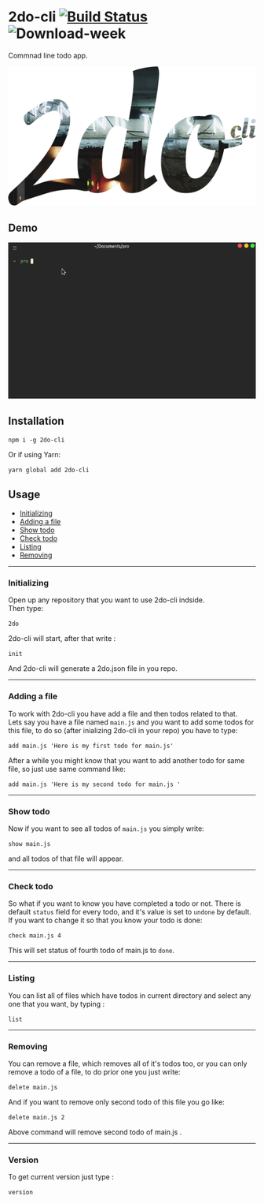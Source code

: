 # 2do-cli [![Build Status](https://travis-ci.org/hosein2398/2do-cli.svg?branch=master)](https://travis-ci.org/hosein2398/2do-cli) ![Download-week](https://img.shields.io/npm/dw/2do-cli.svg?style=flat-square)
Commnad line todo app. 

<div align="center"> 
<img  src="https://raw.githubusercontent.com/hosein2398/File-Container/master/2do/drawing.png"/> 
</div>

## Demo
<div align="center"> 
<img  src="https://raw.githubusercontent.com/hosein2398/File-Container/master/2do/2do_new.gif"/>
</div>

## Installation
```
npm i -g 2do-cli
```
Or if using Yarn:
```
yarn global add 2do-cli
```

## Usage
- [Initializing](#initializing)
- [Adding a file](#adding-a-file)
- [Show todo](#show-todo)
- [Check todo](#check-todo)
- [Listing](#listing)
- [Removing](#removing)

---

### Initializing 
Open up any repository that you want to use 2do-cli indside.   
Then type:  
```
2do
```  
2do-cli will start, after that write :  
```
init
```   
And 2do-cli will generate a 2do.json file in you repo.  

---

### Adding a file
To work with 2do-cli you have add a file and then todos related to that.   
Lets say you have a file named `main.js` and you want to add some todos for this file, to do so (after inializing 2do-cli in your repo) you have to type:   
```
add main.js 'Here is my first todo for main.js' 
```  
After a while you might know that you want to add another todo for same file, so just use same command like:  
```
add main.js 'Here is my second todo for main.js '
```  

---

### Show todo
Now if you want to see all todos of `main.js` you simply write:    
```
show main.js
```   
and all todos of that file will appear.  

---

### Check todo
So what if you want to know you have completed a todo or not. There is default `status` field for every todo,
and it's value is set to `undone` by default. If you want to change it so that you know your todo is done:
```
check main.js 4
```   
This will set status of fourth todo of main.js to `done`.  

---

### Listing 
You can list all of files which have todos in current directory and select any one that you want, by typing :  
```
list
```  

---

### Removing
You can remove a file, which removes all of it's todos too, or you can only remove a todo of a file, to do prior one you just write:  
```
delete main.js
```  
And if you want to remove only second todo of this file you go like:  
```
delete main.js 2
```  
Above command will remove second todo of main.js .  

---

### Version
To get current version just type :
```
version
``` 

